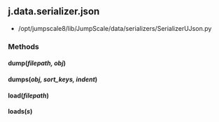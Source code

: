 <!-- toc -->
## j.data.serializer.json

- /opt/jumpscale8/lib/JumpScale/data/serializers/SerializerUJson.py

### Methods

#### dump(*filepath, obj*) 

#### dumps(*obj, sort_keys, indent*) 

#### load(*filepath*) 

#### loads(*s*) 

